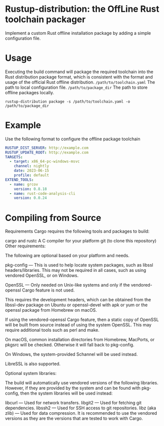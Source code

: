 # Rustup-distribution: the OffLine Rust toolchain packager
Implement a custom Rust offline installation package by adding a simple configuration file.

# Usage
Executing the build command will package the required toolchain into the Rust distribution package format, which is consistent with the format and usage of the official Rust offline distribution.
`/path/to/toolchain.yaml` The path to local configuration file.
`/path/to/package_dir` The path to store offline packages locally.
```shell
rustup-distribution package -s /path/to/toolchain.yaml -o /path/to/package_dir
```

# Example
Use the following format to configure the offline package toolchain
```yaml
RUSTUP_DIST_SERVER: http://example.com
RUSTUP_UPDATE_ROOT: http://example.com
TARGETS:
  - target: x86_64-pc-windows-msvc
    channel: nightly
    date: 2023-06-15
    profile: default
EXTEND_TOOLS:
  - name: grcov
    version: 0.8.18
  - name: rust-code-analysis-cli
    version: 0.0.24
```

# Compiling from Source
Requirements
Cargo requires the following tools and packages to build:

cargo and rustc
A C compiler for your platform
git (to clone this repository)
Other requirements:

The following are optional based on your platform and needs.

pkg-config — This is used to help locate system packages, such as libssl headers/libraries. This may not be required in all cases, such as using vendored OpenSSL, or on Windows.

OpenSSL — Only needed on Unix-like systems and only if the vendored-openssl Cargo feature is not used.

This requires the development headers, which can be obtained from the libssl-dev package on Ubuntu or openssl-devel with apk or yum or the openssl package from Homebrew on macOS.

If using the vendored-openssl Cargo feature, then a static copy of OpenSSL will be built from source instead of using the system OpenSSL. This may require additional tools such as perl and make.

On macOS, common installation directories from Homebrew, MacPorts, or pkgsrc will be checked. Otherwise it will fall back to pkg-config.

On Windows, the system-provided Schannel will be used instead.

LibreSSL is also supported.

Optional system libraries:

The build will automatically use vendored versions of the following libraries. However, if they are provided by the system and can be found with pkg-config, then the system libraries will be used instead:

libcurl — Used for network transfers.
libgit2 — Used for fetching git dependencies.
libssh2 — Used for SSH access to git repositories.
libz (aka zlib) — Used for data compression.
It is recommended to use the vendored versions as they are the versions that are tested to work with Cargo.